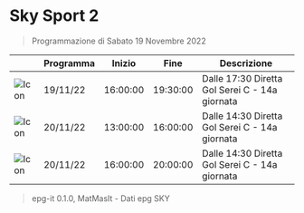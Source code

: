 # Sky Sport 2
> Programmazione di Sabato 19 Novembre 2022

||Programma|Inizio|Fine|Descrizione|
|---|---|---|---|---|
|![Icon](https://guidatv.sky.it/uuid/b0236e24-bab7-441a-add9-e3a8400f3b57/cover?md5ChecksumParam=e8704d1dadf364cea709d5795f41919a)|19/11/22|16:00:00|19:30:00|Dalle 17:30 Diretta Gol Serei C - 14a giornata
|![Icon](https://guidatv.sky.it/uuid/031cd40f-9a9f-48e2-a724-974bdddd0bd3/cover?md5ChecksumParam=e8704d1dadf364cea709d5795f41919a)|20/11/22|13:00:00|16:00:00|Dalle 14:30 Diretta Gol Serei C - 14a giornata
|![Icon](https://guidatv.sky.it/uuid/031cd40f-9a9f-48e2-a724-974bdddd0bd3/cover?md5ChecksumParam=e8704d1dadf364cea709d5795f41919a)|20/11/22|16:00:00|20:00:00|Dalle 14:30 Diretta Gol Serei C - 14a giornata



 > epg-it 0.1.0, MatMasIt - Dati epg SKY